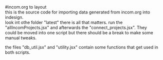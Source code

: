 #incom.org to layout  
this is the source code for importing data generated from incom.org into indesign.  
look int othe folder "latest" there is all that matters.
run the "allIncomProjects.jsx" and afterwards the "connect_projects.jsx". They could be moved into one script but there should be a break to make some manual tweaks.

the files "db_util.jsx" and "utility.jsx" contain some functions that get used in both scripts.

